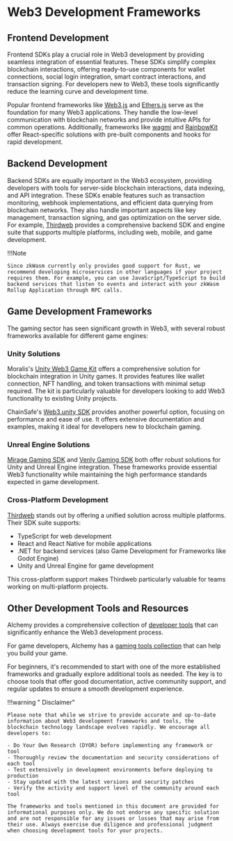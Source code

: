 # Web3 Development Frameworks

## Frontend Development

Frontend SDKs play a crucial role in Web3 development by providing seamless integration of essential features. These SDKs simplify complex blockchain interactions, offering ready-to-use components for wallet connections, social login integration, smart contract interactions, and transaction signing. For developers new to Web3, these tools significantly reduce the learning curve and development time.

Popular frontend frameworks like [Web3.js](https://web3js.readthedocs.io/) and [Ethers.js](https://docs.ethers.org/) serve as the foundation for many Web3 applications. They handle the low-level communication with blockchain networks and provide intuitive APIs for common operations. Additionally, frameworks like [wagmi](https://wagmi.sh/) and [RainbowKit](https://www.rainbowkit.com/) offer React-specific solutions with pre-built components and hooks for rapid development.

## Backend Development

Backend SDKs are equally important in the Web3 ecosystem, providing developers with tools for server-side blockchain interactions, data indexing, and API integration. These SDKs enable features such as transaction monitoring, webhook implementations, and efficient data querying from blockchain networks. They also handle important aspects like key management, transaction signing, and gas optimization on the server side. For example, [Thirdweb](https://portal.thirdweb.com/connect) provides a comprehensive backend SDK and engine suite that supports multiple platforms, including web, mobile, and game development. 

!!!Note

    Since zkWasm currently only provides good support for Rust, we recommend developing microservices in other languages if your project requires them. For example, you can use JavaScript/TypeScript to build backend services that listen to events and interact with your zkWasm Rollup Application through RPC calls.

## Game Development Frameworks

The gaming sector has seen significant growth in Web3, with several robust frameworks available for different game engines:

### Unity Solutions
Moralis's [Unity Web3 Game Kit](https://github.com/MoralisWeb3/unity-web3-game-kit) offers a comprehensive solution for blockchain integration in Unity games. It provides features like wallet connection, NFT handling, and token transactions with minimal setup required. The kit is particularly valuable for developers looking to add Web3 functionality to existing Unity projects.

ChainSafe's [Web3.unity SDK](https://github.com/ChainSafe/web3.unity) provides another powerful option, focusing on performance and ease of use. It offers extensive documentation and examples, making it ideal for developers new to blockchain gaming.

### Unreal Engine Solutions
[Mirage Gaming SDK](https://github.com/mirage-xyz/) and [Venly Gaming SDK](https://docs.venly.io/docs/getting-started-with-unreal-engine) both offer robust solutions for Unity and Unreal Engine integration. These frameworks provide essential Web3 functionality while maintaining the high performance standards expected in game development.

### Cross-Platform Development
[Thirdweb](https://portal.thirdweb.com/connect) stands out by offering a unified solution across multiple platforms. Their SDK suite supports:

- TypeScript for web development
- React and React Native for mobile applications
- .NET for backend services (also Game Development for Frameworks like Godot Engine)
- Unity and Unreal Engine for game development

This cross-platform support makes Thirdweb particularly valuable for teams working on multi-platform projects.

## Other Development Tools and Resources

Alchemy provides a comprehensive collection of [developer tools](https://www.alchemy.com/top/developer-tools) that can significantly enhance the Web3 development process. 

For game developers, Alchemy has a [gaming tools collection](https://www.alchemy.com/dapps?parentCategories=Web3+Gaming+Tools) that can help you build your game.

For beginners, it's recommended to start with one of the more established frameworks and gradually explore additional tools as needed. The key is to choose tools that offer good documentation, active community support, and regular updates to ensure a smooth development experience.

!!!warning "    Disclaimer"

    Please note that while we strive to provide accurate and up-to-date information about Web3 development frameworks and tools, the blockchain technology landscape evolves rapidly. We encourage all developers to:

    - Do Your Own Research (DYOR) before implementing any framework or tool
    - Thoroughly review the documentation and security considerations of each tool
    - Test extensively in development environments before deploying to production
    - Stay updated with the latest versions and security patches
    - Verify the activity and support level of the community around each tool

    The frameworks and tools mentioned in this document are provided for informational purposes only. We do not endorse any specific solution and are not responsible for any issues or losses that may arise from their use. Always exercise due diligence and professional judgment when choosing development tools for your projects.